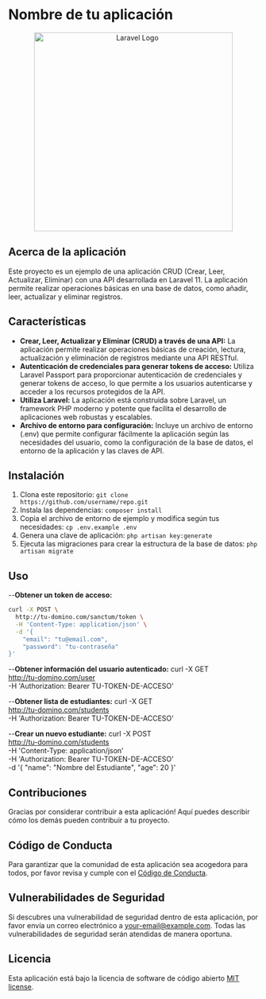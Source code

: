 # Nombre de tu aplicación
<p align="center"><a href="https://laravel.com" target="_blank"><img src="https://raw.githubusercontent.com/laravel/art/master/logo-lockup/5%20SVG/2%20CMYK/1%20Full%20Color/laravel-logolockup-cmyk-red.svg" width="400" alt="Laravel Logo"></a></p>

## Acerca de la aplicación

Este proyecto es un ejemplo de una aplicación CRUD (Crear, Leer, Actualizar, Eliminar) con una API desarrollada en Laravel 11. La aplicación permite realizar operaciones básicas en una base de datos, como añadir, leer, actualizar y eliminar registros.

## Características

- **Crear, Leer, Actualizar y Eliminar (CRUD) a través de una API:** La aplicación permite realizar operaciones básicas de creación, lectura, actualización y eliminación de registros mediante una API RESTful.
- **Autenticación de credenciales para generar tokens de acceso:** Utiliza Laravel Passport para proporcionar autenticación de credenciales y generar tokens de acceso, lo que permite a los usuarios autenticarse y acceder a los recursos protegidos de la API.
- **Utiliza Laravel:** La aplicación está construida sobre Laravel, un framework PHP moderno y potente que facilita el desarrollo de aplicaciones web robustas y escalables.
- **Archivo de entorno para configuración:** Incluye un archivo de entorno (.env) que permite configurar fácilmente la aplicación según las necesidades del usuario, como la configuración de la base de datos, el entorno de la aplicación y las claves de API.


## Instalación

1. Clona este repositorio: `git clone https://github.com/username/repo.git`
2. Instala las dependencias: `composer install`
3. Copia el archivo de entorno de ejemplo y modifica según tus necesidades: `cp .env.example .env`
4. Genera una clave de aplicación: `php artisan key:generate`
5. Ejecuta las migraciones para crear la estructura de la base de datos: `php artisan migrate`

## Uso

--**Obtener un token de acceso:**
```bash
curl -X POST \
  http://tu-domino.com/sanctum/token \
  -H 'Content-Type: application/json' \
  -d '{
    "email": "tu@email.com",
    "password": "tu-contraseña"
}'
```

--**Obtener información del usuario autenticado:**
curl -X GET \
  http://tu-domino.com/user \
  -H 'Authorization: Bearer TU-TOKEN-DE-ACCESO'

--**Obtener lista de estudiantes:**
curl -X GET \
  http://tu-domino.com/students \
  -H 'Authorization: Bearer TU-TOKEN-DE-ACCESO'

--**Crear un nuevo estudiante:**
curl -X POST \
  http://tu-domino.com/students \
  -H 'Content-Type: application/json' \
  -H 'Authorization: Bearer TU-TOKEN-DE-ACCESO' \
  -d '{
    "name": "Nombre del Estudiante",
    "age": 20
}'

## Contribuciones

Gracias por considerar contribuir a esta aplicación! Aquí puedes describir cómo los demás pueden contribuir a tu proyecto.

## Código de Conducta

Para garantizar que la comunidad de esta aplicación sea acogedora para todos, por favor revisa y cumple con el [Código de Conducta](https://laravel.com/docs/contributions#code-of-conduct).

## Vulnerabilidades de Seguridad

Si descubres una vulnerabilidad de seguridad dentro de esta aplicación, por favor envía un correo electrónico a [your-email@example.com](mailto:your-email@example.com). Todas las vulnerabilidades de seguridad serán atendidas de manera oportuna.

## Licencia

Esta aplicación está bajo la licencia de software de código abierto [MIT license](https://opensource.org/licenses/MIT).